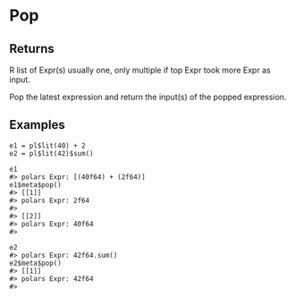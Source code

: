 # Pop

## Returns

R list of Expr(s) usually one, only multiple if top Expr took more Expr as input.

Pop the latest expression and return the input(s) of the popped expression.

## Examples

<pre class='r-example'><code><span class='r-in'><span><span class='va'>e1</span> <span class='op'>=</span> <span class='va'>pl</span><span class='op'>$</span><span class='fu'>lit</span><span class='op'>(</span><span class='fl'>40</span><span class='op'>)</span> <span class='op'>+</span> <span class='fl'>2</span></span></span>
<span class='r-in'><span><span class='va'>e2</span> <span class='op'>=</span> <span class='va'>pl</span><span class='op'>$</span><span class='fu'>lit</span><span class='op'>(</span><span class='fl'>42</span><span class='op'>)</span><span class='op'>$</span><span class='fu'>sum</span><span class='op'>(</span><span class='op'>)</span></span></span>
<span class='r-in'><span></span></span>
<span class='r-in'><span><span class='va'>e1</span></span></span>
<span class='r-out co'><span class='r-pr'>#&gt;</span> polars Expr: [(40f64) + (2f64)]</span>
<span class='r-in'><span><span class='va'>e1</span><span class='op'>$</span><span class='va'>meta</span><span class='op'>$</span><span class='fu'>pop</span><span class='op'>(</span><span class='op'>)</span></span></span>
<span class='r-out co'><span class='r-pr'>#&gt;</span> [[1]]</span>
<span class='r-out co'><span class='r-pr'>#&gt;</span> polars Expr: 2f64</span>
<span class='r-out co'><span class='r-pr'>#&gt;</span> </span>
<span class='r-out co'><span class='r-pr'>#&gt;</span> [[2]]</span>
<span class='r-out co'><span class='r-pr'>#&gt;</span> polars Expr: 40f64</span>
<span class='r-out co'><span class='r-pr'>#&gt;</span> </span>
<span class='r-in'><span></span></span>
<span class='r-in'><span><span class='va'>e2</span></span></span>
<span class='r-out co'><span class='r-pr'>#&gt;</span> polars Expr: 42f64.sum()</span>
<span class='r-in'><span><span class='va'>e2</span><span class='op'>$</span><span class='va'>meta</span><span class='op'>$</span><span class='fu'>pop</span><span class='op'>(</span><span class='op'>)</span></span></span>
<span class='r-out co'><span class='r-pr'>#&gt;</span> [[1]]</span>
<span class='r-out co'><span class='r-pr'>#&gt;</span> polars Expr: 42f64</span>
<span class='r-out co'><span class='r-pr'>#&gt;</span> </span>
 </code></pre>